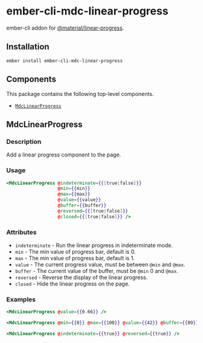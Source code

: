 ember-cli-mdc-linear-progress
=============================

ember-cli addon for [@material/linear-progress](https://github.com/material-components/material-components-web/tree/master/packages/mdc-linear-progress).

Installation
------------

    ember install ember-cli-mdc-linear-progress

Components
-------------

This package contains the following top-level components.

* [`MdcLinearProgress`](#MdcLinearProgress)

MdcLinearProgress
--------------------

### Description

Add a linear progress component to the page.

### Usage

```handlebars
<MdcLinearProgress @indeterminate={{[true|false]}}
                   @min={{min}}
                   @max={{max}}   
                   @value={{value}}
                   @buffer={{buffer}}
                   @reversed={{[true|false]}}
                   @closed={{[true|false]}} />
```

### Attributes

* `indeterminate` - Run the linear progress in indeterminate mode.
* `min` - The min value of progress bar, default is 0.
* `max` - The min value of progress bar, default is 1.
* `value` - The current progress value, must be between `@min` and `@max`.
* `buffer` - The current value of the buffer, must be `@min` 0 and `@max`.
* `reversed` - Reverse the display of the linear progress.
* `closed` - Hide the linear progress on the page.

### Examples

```handlebars
<MdcLinearProgress @value={{0.66}} />

<MdcLinearProgress @min={{0}} @max={{100}} @value={{42}} @buffer={{89}} />

<MdcLinearProgress @indeterminate={{true}} @reversed={{true}} />
```

